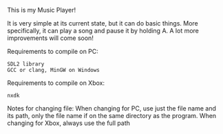 This is my Music Player!

It is very simple at its current state, but it can do basic things. More specifically, it can play a song and pause it by holding A. A lot more improvements will come soon!

Requirements to compile on PC:

    SDL2 library
    GCC or clang, MinGW on Windows

Requirements to compile on Xbox:

    nxdk

Notes for changing file:
    When changing for PC, use just the file name and its path, only the file name if on the same directory as the program.
    When changing for Xbox, always use the full path